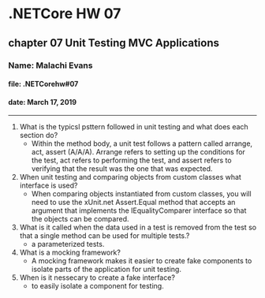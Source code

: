 # .NETCore HW 07

## chapter 07 Unit Testing MVC Applications

### Name: Malachi Evans

#### file: .NETCorehw#07

#### date: March 17, 2019

------------------------------

1. What is the typicsl psttern followed in unit testing and what does each section do?
    + Within the method body, a unit test follows a pattern called arrange, act, assert (A/A/A). Arrange refers to setting up the conditions for the test, act refers to performing the test, and assert refers to verifying that the result was the one that was expected.
2. When unit testing and comparing objects from custom classes what interface is used?
    + When comparing objects instantiated from custom classes, you will need to use the xUnit.net Assert.Equal method that accepts an argument that implements the IEqualityComparer<T> interface so that the objects can be compared.
3.  What is it called when the data used in a test is removed from the test so that a single method can be used for multiple tests.?
    + a parameterized tests.
4.  What is a mocking framework?
    + A mocking framework makes it easier to create fake components to isolate parts of the application for unit testing.
5. When is it nessecary to create a fake interface?
    + to easily isolate a component for testing.